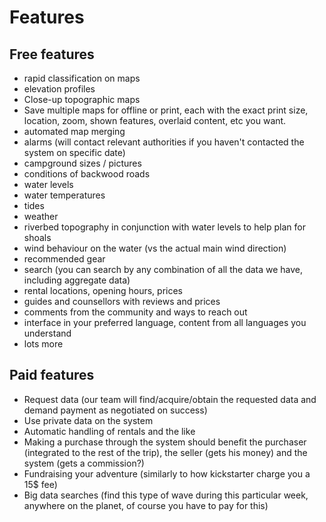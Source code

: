 # Features

## Free features

- rapid classification on maps
- elevation profiles
- Close-up topographic maps
- Save multiple maps for offline or print, each with the exact print size, location, zoom, shown features, overlaid content, etc you want.
- automated map merging
- alarms (will contact relevant authorities if you haven't contacted the system on specific date)
- campground sizes / pictures
- conditions of backwood roads
- water levels
- water temperatures
- tides
- weather
- riverbed topography in conjunction with water levels to help plan for shoals
- wind behaviour on the water (vs the actual main wind direction)
- recommended gear
- search (you can search by any combination of all the data we have, including aggregate data)
- rental locations, opening hours, prices
- guides and counsellors with reviews and prices
- comments from the community and ways to reach out
- interface in your preferred language, content from all languages you understand
- lots more

## Paid features

- Request data (our team will find/acquire/obtain the requested data and demand payment as negotiated on success)
- Use private data on the system
- Automatic handling of rentals and the like
- Making a purchase through the system should benefit the purchaser (integrated to the rest of the trip), the seller (gets his money) and the system (gets a commission?)
- Fundraising your adventure (similarly  to how kickstarter charge you a 15$ fee)
- Big data searches (find this type of wave during this particular week, anywhere on the planet, of course you have to pay for this)
